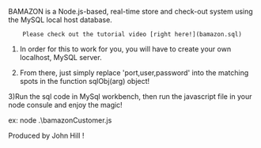 BAMAZON is a Node.js-based, real-time store and check-out system using the MySQL local host database.

        Please check out the tutorial video [right here!](bamazon.sql)

1)   In order for this to work for you, you will have to create your own localhost, MySQL server.

2) From there, just simply replace 'port,user,password'  into the matching spots in the function sqlObj(arg) object!

3)Run the sql code in MySql workbench, then run the javascript file in your node consule and enjoy the magic!

ex: node .\bamazonCustomer.js

Produced by John Hill !